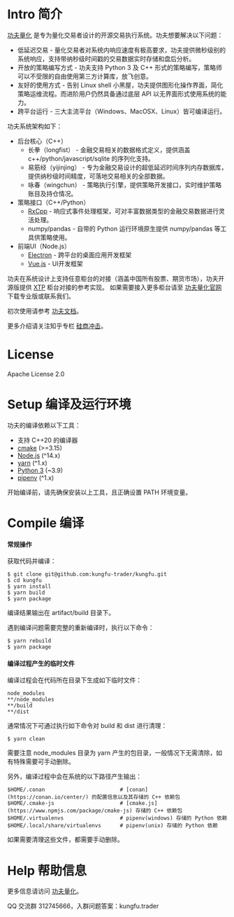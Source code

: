 # Intro 简介

[功夫量化](https://www.kungfu-trader.com) 是专为量化交易者设计的开源交易执行系统。功夫想要解决以下问题：
* 低延迟交易 - 量化交易者对系统内响应速度有极高要求，功夫提供微秒级别的系统响应，支持带纳秒级时间戳的交易数据实时存储和盘后分析。
* 开放的策略编写方式 - 功夫支持 Python 3 及 C++ 形式的策略编写，策略师可以不受限的自由使用第三方计算库，放飞创意。
* 友好的使用方式 - 告别 Linux shell 小黑屋，功夫提供图形化操作界面，简化策略运维流程。而进阶用户仍然具备通过底层 API 以无界面形式使用系统的能力。
* 跨平台运行 - 三大主流平台（Windows、MacOSX、Linux）皆可编译运行。

功夫系统架构如下：
* 后台核心（C++）
  * 长拳（longfist） - 金融交易相关的数据格式定义，提供涵盖 c++/python/javascript/sqlite 的序列化支持。
  * 易筋经（yijinjing） - 专为金融交易设计的超低延迟时间序列内存数据库，提供纳秒级时间精度，可落地交易相关的全部数据。
  * 咏春（wingchun） - 策略执行引擎，提供策略开发接口，实时维护策略账目及持仓情况。
* 策略接口（C++/Python）
  * [RxCpp](https://github.com/ReactiveX/RxCpp) - 响应式事件处理框架，可对丰富数据类型的金融交易数据进行灵活处理。
  * numpy/pandas - 自带的 Python 运行环境原生提供 numpy/pandas 等工具供策略使用。
* 前端UI（Node.js）
  * [Electron](https://electronjs.org) - 跨平台的桌面应用开发框架
  * [Vue.js](https://vuejs.org) - UI开发框架

功夫在系统设计上支持任意柜台的对接（涵盖中国所有股票、期货市场），功夫开源版提供 [XTP](https://xtp.zts.com.cn/) 柜台对接的参考实现。
如果需要接入更多柜台请至 [功夫量化官网](https://www.kungfu-trader.com) 下载专业版或联系我们。

初次使用请参考 [功夫文档](https://docs.kungfu-trader.com)。

更多介绍请关注知乎专栏 [硅商冲击](https://zhuanlan.zhihu.com/silicontrader)。

# License

Apache License 2.0

# Setup 编译及运行环境

功夫的编译依赖以下工具：
* 支持 C++20 的编译器
* [cmake](https://cmake.org/) (>=3.15)
* [Node.js](https://nodejs.org/) (^14.x)
* [yarn](https://classic.yarnpkg.com/) (^1.x)
* [Python 3](https://www.python.org/) (~3.9)
* [pipenv](https://pipenv.pypa.io/) (^1.x)

开始编译前，请先确保安装以上工具，且正确设置 PATH 环境变量。

# Compile 编译

#### 常规操作

获取代码并编译：
```
$ git clone git@github.com:kungfu-trader/kungfu.git
$ cd kungfu
$ yarn install
$ yarn build
$ yarn package
```

编译结果输出在 artifact/build 目录下。

遇到编译问题需要完整的重新编译时，执行以下命令：
```
$ yarn rebuild
$ yarn package
```

#### 编译过程产生的临时文件

编译过程会在代码所在目录下生成如下临时文件：
```
node_modules
**/node_modules
**/build
**/dist
```

通常情况下可通过执行如下命令对 build 和 dist 进行清理：
```
$ yarn clean
```
需要注意 node_modules 目录为 yarn 产生的包目录，一般情况下无需清除，如有特殊需要可手动删除。

另外，编译过程中会在系统的以下路径产生输出：
```
$HOME/.conan                        # [conan](https://conan.io/center/) 的配置信息以及其存储的 C++ 依赖包
$HOME/.cmake-js                     # [cmake.js](https://www.npmjs.com/package/cmake-js) 存储的 C++ 依赖包
$HOME/.virtualenvs                  # pipenv(windows) 存储的 Python 依赖
$HOME/.local/share/virtualenvs      # pipenv(unix) 存储的 Python 依赖
```
如果需要清理这些文件，都需要手动删除。

# Help 帮助信息

更多信息请访问 [功夫量化](https://www.kungfu-trader.com)。

QQ 交流群 312745666，入群问题答案：kungfu.trader